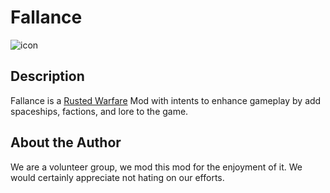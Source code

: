 # Fallance
![icon](https://cdn.discordapp.com/attachments/692094330550091805/777910786416443432/logo2_-_github.png)
## Description
Fallance is a [Rusted Warfare](https://store.steampowered.com/app/647960/Rusted_Warfare__RTS/) Mod with intents to
enhance gameplay by add spaceships, factions, and lore to the game.
## About the Author
We are a volunteer group, we mod this mod for the enjoyment of it. We would certainly appreciate not hating on our efforts.
